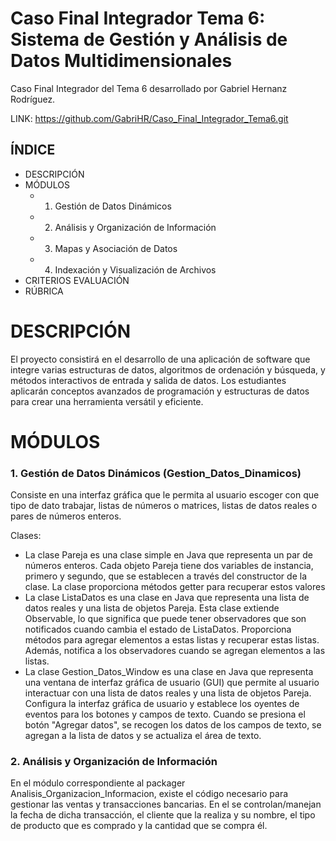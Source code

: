 # Caso Final Integrador Tema 6: Sistema de Gestión y Análisis de Datos Multidimensionales

Caso Final Integrador del Tema 6 desarrollado por Gabriel Hernanz Rodríguez.

LINK: https://github.com/GabriHR/Caso_Final_Integrador_Tema6.git


## ÍNDICE

- DESCRIPCIÓN
- MÓDULOS
   - 1. Gestión de Datos Dinámicos
   - 2. Análisis y Organización de Información
   - 3. Mapas y Asociación de Datos
   - 4. Indexación y Visualización de Archivos
- CRITERIOS EVALUACIÓN
- RÚBRICA

# DESCRIPCIÓN

El proyecto consistirá en el desarrollo de una aplicación de software que integre varias estructuras de datos, algoritmos de ordenación y búsqueda, y métodos interactivos de entrada y salida de datos. Los estudiantes aplicarán conceptos avanzados de programación y estructuras de datos para crear una herramienta versátil y eficiente.

# MÓDULOS

### 1. Gestión de Datos Dinámicos (Gestion_Datos_Dinamicos)
Consiste en una interfaz gráfica que le permita al usuario escoger con que tipo de dato trabajar, listas de números o matrices, listas de datos reales o pares de números enteros.

Clases:
   - La clase Pareja es una clase simple en Java que representa un par de números enteros. Cada objeto Pareja tiene dos variables de instancia, primero y segundo, que se establecen a través del constructor de la clase. La clase proporciona métodos getter para recuperar estos valores
   - La clase ListaDatos es una clase en Java que representa una lista de datos reales y una lista de objetos Pareja. Esta clase extiende Observable, lo que significa que puede tener observadores que son notificados cuando cambia el estado de ListaDatos. Proporciona métodos para agregar elementos a estas listas y recuperar estas listas. Además, notifica a los observadores cuando se agregan elementos a las listas.
   - La clase Gestion_Datos_Window es una clase en Java que representa una ventana de interfaz gráfica de usuario (GUI) que permite al usuario interactuar con una lista de datos reales y una lista de objetos Pareja. Configura la interfaz gráfica de usuario y establece los oyentes de eventos para los botones y campos de texto. Cuando se presiona el botón "Agregar datos", se recogen los datos de los campos de texto, se agregan a la lista de datos y se actualiza el área de texto.

### 2. Análisis y Organización de Información

En el módulo correspondiente al packager Analisis_Organizacion_Informacion, existe el código necesario para gestionar las ventas y transacciones bancarias. En el se controlan/manejan la fecha de dicha transacción, el cliente que la realiza y su nombre, el tipo de producto que es comprado y la cantidad que se compra él.

